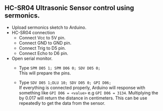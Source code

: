 ## HC-SR04 Ultrasonic Sensor control using sermonics.

* Upload sermonics sketch to Arduino.
* HC-SR04 connection
   * Connect Vcc to 5V pin.
   * Connect GND to GND pin.
   * Connect Trig to D5 pin.
   * Connect Echo to D6 pin.
* Open serial monitor.
   * Type `SPM D05 1; SPM D06 0; SDV D05 0;`   
   This will prepare the pins.

   * Type `SDV D05 1;DLU 10; SDV D05 0; GPI D06;`  
   If everything is connected properly, Arduino will response with something like `GPI D06 = <value>` e.g `GPI D06 = 3134`.
   Multiplying the <value> by 0.017 will return the distance in centimeters. This can be use repeatedly to get the data from the sensor.
